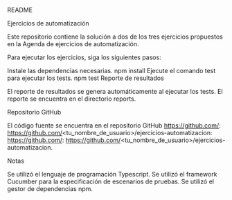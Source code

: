 README

Ejercicios de automatización

Este repositorio contiene la solución a dos de los tres ejercicios propuestos en la Agenda de ejercicios de automatización.

Para ejecutar los ejercicios, siga los siguientes pasos:

Instale las dependencias necesarias.
npm install
Ejecute el comando test para ejecutar los tests.
npm test
Reporte de resultados

El reporte de resultados se genera automáticamente al ejecutar los tests. El reporte se encuentra en el directorio reports.

Repositorio GitHub

El código fuente se encuentra en el repositorio GitHub https://github.com/: https://github.com/<tu_nombre_de_usuario>/ejercicios-automatizacion: https://github.com/: https://github.com/<tu_nombre_de_usuario>/ejercicios-automatizacion.

Notas

Se utilizó el lenguaje de programación Typescript.
Se utilizó el framework Cucumber para la especificación de escenarios de pruebas.
Se utilizó el gestor de dependencias npm.
